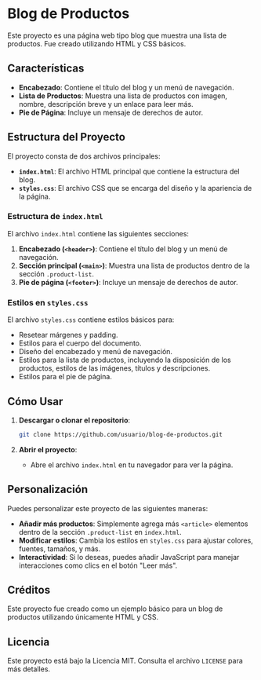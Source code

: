 # Blog de Productos

Este proyecto es una página web tipo blog que muestra una lista de productos. Fue creado utilizando HTML y CSS básicos.

## Características

- **Encabezado**: Contiene el título del blog y un menú de navegación.
- **Lista de Productos**: Muestra una lista de productos con imagen, nombre, descripción breve y un enlace para leer más.
- **Pie de Página**: Incluye un mensaje de derechos de autor.

## Estructura del Proyecto

El proyecto consta de dos archivos principales:

- **`index.html`**: El archivo HTML principal que contiene la estructura del blog.
- **`styles.css`**: El archivo CSS que se encarga del diseño y la apariencia de la página.

### Estructura de `index.html`

El archivo `index.html` contiene las siguientes secciones:

1. **Encabezado (`<header>`)**: Contiene el título del blog y un menú de navegación.
2. **Sección principal (`<main>`)**: Muestra una lista de productos dentro de la sección `.product-list`.
3. **Pie de página (`<footer>`)**: Incluye un mensaje de derechos de autor.

### Estilos en `styles.css`

El archivo `styles.css` contiene estilos básicos para:

- Resetear márgenes y padding.
- Estilos para el cuerpo del documento.
- Diseño del encabezado y menú de navegación.
- Estilos para la lista de productos, incluyendo la disposición de los productos, estilos de las imágenes, títulos y descripciones.
- Estilos para el pie de página.

## Cómo Usar

1. **Descargar o clonar el repositorio**:
    ```bash
    git clone https://github.com/usuario/blog-de-productos.git
    ```

2. **Abrir el proyecto**:
    - Abre el archivo `index.html` en tu navegador para ver la página.

## Personalización

Puedes personalizar este proyecto de las siguientes maneras:

- **Añadir más productos**: Simplemente agrega más `<article>` elementos dentro de la sección `.product-list` en `index.html`.
- **Modificar estilos**: Cambia los estilos en `styles.css` para ajustar colores, fuentes, tamaños, y más.
- **Interactividad**: Si lo deseas, puedes añadir JavaScript para manejar interacciones como clics en el botón "Leer más".

## Créditos

Este proyecto fue creado como un ejemplo básico para un blog de productos utilizando únicamente HTML y CSS.

## Licencia

Este proyecto está bajo la Licencia MIT. Consulta el archivo `LICENSE` para más detalles.
